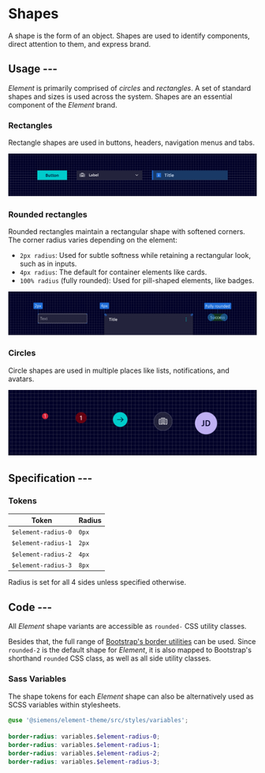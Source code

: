 # Shapes

A shape is the form of an object. Shapes are used to identify components, direct attention to them, and express brand.

## Usage ---

*Element* is primarily comprised of *circles* and *rectangles*. A set of standard shapes and sizes is used across the system.
Shapes are an essential component of the *Element* brand.

### Rectangles

Rectangle shapes are used in buttons, headers, navigation menus and tabs.

![Shapes - Rectangles](images/shapes-rectangles.png)

### Rounded rectangles

Rounded rectangles maintain a rectangular shape with softened corners. The corner radius varies depending on the element:

- `2px radius`: Used for subtle softness while retaining a rectangular look, such as in inputs.
- `4px radius`: The default for container elements like cards.
- `100% radius` (fully rounded): Used for pill-shaped elements, like badges.

![Shapes - Rounded Rectangles](images/shapes-rounded.png)

### Circles

Circle shapes are used in multiple places like lists, notifications, and avatars.

![Circles](images/shapes-circles.png)

## Specification ---

### Tokens

Token               | Radius
--------------------|--------
`$element-radius-0` | `0px`
`$element-radius-1` | `2px`
`$element-radius-2` | `4px`
`$element-radius-3` | `8px`

Radius is set for all 4 sides unless specified otherwise.

## Code ---

All *Element* shape variants are accessible as `rounded-` CSS utility classes.

Besides that, the full range of [Bootstrap's border utilities](https://getbootstrap.com/docs/5.1/utilities/borders/#border-radius)
can be used. Since `rounded-2` is the default shape for *Element*, it is also
mapped to Bootstrap's shorthand `rounded` CSS class, as well as all side utility
classes.

<si-docs-component example="shapes/shapes" height="300"></si-docs-component>

### Sass Variables

The shape tokens for each *Element* shape can also be alternatively used as SCSS
variables within stylesheets.

```scss
@use '@siemens/element-theme/src/styles/variables';

border-radius: variables.$element-radius-0;
border-radius: variables.$element-radius-1;
border-radius: variables.$element-radius-2;
border-radius: variables.$element-radius-3;
```
